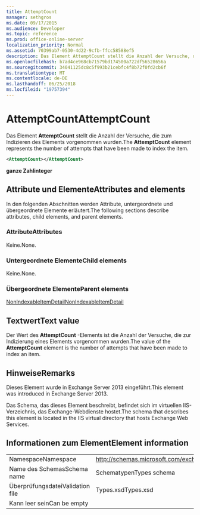 ```yaml
---
title: AttemptCount
manager: sethgros
ms.date: 09/17/2015
ms.audience: Developer
ms.topic: reference
ms.prod: office-online-server
localization_priority: Normal
ms.assetid: 70399ab7-0530-4d22-9cfb-ffcc58588ef5
description: Das Element AttemptCount stellt die Anzahl der Versuche, die zum Indizieren des Elements vorgenommen wurden.
ms.openlocfilehash: b7ad4ce968cb71579bd174500a722df56528656a
ms.sourcegitcommit: 34041125dc8c5f993b21cebfc4f8b72f0fd2cb6f
ms.translationtype: MT
ms.contentlocale: de-DE
ms.lasthandoff: 06/25/2018
ms.locfileid: "19757394"
---
```

# <a name="attemptcount"></a><span data-ttu-id="fa690-103">AttemptCount</span><span class="sxs-lookup"><span data-stu-id="fa690-103">AttemptCount</span></span>

<span data-ttu-id="fa690-104">Das Element **AttemptCount** stellt die Anzahl der Versuche, die zum Indizieren des Elements vorgenommen wurden.</span><span class="sxs-lookup"><span data-stu-id="fa690-104">The **AttemptCount** element represents the number of attempts that have been made to index the item.</span></span> 
  
```XML
<AttemptCount></AttemptCount>
```

 <span data-ttu-id="fa690-105">**ganze Zahl**</span><span class="sxs-lookup"><span data-stu-id="fa690-105">**integer**</span></span>
## <a name="attributes-and-elements"></a><span data-ttu-id="fa690-106">Attribute und Elemente</span><span class="sxs-lookup"><span data-stu-id="fa690-106">Attributes and elements</span></span>

<span data-ttu-id="fa690-107">In den folgenden Abschnitten werden Attribute, untergeordnete und übergeordnete Elemente erläutert.</span><span class="sxs-lookup"><span data-stu-id="fa690-107">The following sections describe attributes, child elements, and parent elements.</span></span>
  
### <a name="attributes"></a><span data-ttu-id="fa690-108">Attribute</span><span class="sxs-lookup"><span data-stu-id="fa690-108">Attributes</span></span>

<span data-ttu-id="fa690-109">Keine.</span><span class="sxs-lookup"><span data-stu-id="fa690-109">None.</span></span>
  
### <a name="child-elements"></a><span data-ttu-id="fa690-110">Untergeordnete Elemente</span><span class="sxs-lookup"><span data-stu-id="fa690-110">Child elements</span></span>

<span data-ttu-id="fa690-111">Keine.</span><span class="sxs-lookup"><span data-stu-id="fa690-111">None.</span></span>
  
### <a name="parent-elements"></a><span data-ttu-id="fa690-112">Übergeordnete Elemente</span><span class="sxs-lookup"><span data-stu-id="fa690-112">Parent elements</span></span>

[<span data-ttu-id="fa690-113">NonIndexableItemDetail</span><span class="sxs-lookup"><span data-stu-id="fa690-113">NonIndexableItemDetail</span></span>](nonindexableitemdetail.md)
  
## <a name="text-value"></a><span data-ttu-id="fa690-114">Textwert</span><span class="sxs-lookup"><span data-stu-id="fa690-114">Text value</span></span>

<span data-ttu-id="fa690-115">Der Wert des **AttemptCount** -Elements ist die Anzahl der Versuche, die zur Indizierung eines Elements vorgenommen wurden.</span><span class="sxs-lookup"><span data-stu-id="fa690-115">The value of the **AttemptCount** element is the number of attempts that have been made to index an item.</span></span> 
  
## <a name="remarks"></a><span data-ttu-id="fa690-116">Hinweise</span><span class="sxs-lookup"><span data-stu-id="fa690-116">Remarks</span></span>

<span data-ttu-id="fa690-117">Dieses Element wurde in Exchange Server 2013 eingeführt.</span><span class="sxs-lookup"><span data-stu-id="fa690-117">This element was introduced in Exchange Server 2013.</span></span>
  
<span data-ttu-id="fa690-118">Das Schema, das dieses Element beschreibt, befindet sich im virtuellen IIS-Verzeichnis, das Exchange-Webdienste hostet.</span><span class="sxs-lookup"><span data-stu-id="fa690-118">The schema that describes this element is located in the IIS virtual directory that hosts Exchange Web Services.</span></span>
  
## <a name="element-information"></a><span data-ttu-id="fa690-119">Informationen zum Element</span><span class="sxs-lookup"><span data-stu-id="fa690-119">Element information</span></span>

|||
|:-----|:-----|
|<span data-ttu-id="fa690-120">Namespace</span><span class="sxs-lookup"><span data-stu-id="fa690-120">Namespace</span></span>  <br/> |http://schemas.microsoft.com/exchange/services/2006/types  <br/> |
|<span data-ttu-id="fa690-121">Name des Schemas</span><span class="sxs-lookup"><span data-stu-id="fa690-121">Schema name</span></span>  <br/> |<span data-ttu-id="fa690-122">Schematypen</span><span class="sxs-lookup"><span data-stu-id="fa690-122">Types schema</span></span>  <br/> |
|<span data-ttu-id="fa690-123">Überprüfungsdatei</span><span class="sxs-lookup"><span data-stu-id="fa690-123">Validation file</span></span>  <br/> |<span data-ttu-id="fa690-124">Types.xsd</span><span class="sxs-lookup"><span data-stu-id="fa690-124">Types.xsd</span></span>  <br/> |
|<span data-ttu-id="fa690-125">Kann leer sein</span><span class="sxs-lookup"><span data-stu-id="fa690-125">Can be empty</span></span>  <br/> ||
   

